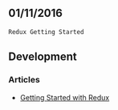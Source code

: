 01/11/2016
----------

`Redux Getting Started`

## Development

### Articles

- [Getting Started with Redux](https://egghead.io/courses/getting-started-with-redux)
